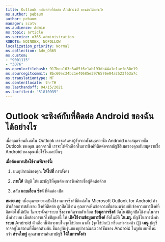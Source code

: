 ```yaml
---
title: Outlook จะซิงค์กับที่ติดต่อ Android ของฉันได้อย่างไร
ms.author: pebaum
author: pebaum
manager: scotv
ms.audience: Admin
ms.topic: article
ms.service: o365-administration
ROBOTS: NOINDEX, NOFOLLOW
localization_priority: Normal
ms.collection: Adm_O365
ms.custom:
- "9001115"
- "3076"
ms.openlocfilehash: 917bea163c3a85f6e1ab193db44a1e1aefd80e19
ms.sourcegitcommit: 8bc60ec34bc1e40685e3976576e04a2623f63a7c
ms.translationtype: MT
ms.contentlocale: th-TH
ms.lasthandoff: 04/15/2021
ms.locfileid: "51810935"
---
```

# <a name="how-does-outlook-sync-with-my-android-contacts"></a>Outlook จะซิงค์กับที่ติดต่อ Android ของฉันได้อย่างไร

เมื่อคุณเขียนอีเมลใน Outlook เราจะค้นหาผู้รับจากทั้งสมุดรายชื่อ Android และสมุดรายชื่อ Outlook ของคุณ นอกจากนี้ เราจะให้ตัวเลือกในการซิงค์ที่ติดต่อจากบัญชีอีเมลของคุณกับสมุดรายชื่อ Android ของคุณเพื่อใช้ในแอปอื่นๆ 
 
**เมื่อต้องการเปิดใช้งานฟีเจอร์นี้**:
 
1. บนอุปกรณ์ของคุณ **ให้ไปที่** การตั้งค่า

2. **ภายใต้** บัญชี ให้แตะบัญชีที่คุณต้องการซิงค์รายชื่อผู้ติดต่อด้วย

3. สลับ **แถบเลื่อน ซิงค์** ที่ติดต่อ เปิด
 
**หมายเหตุ**: เมื่อคุณพยายามเปิดใช้งานการซิงค์ที่ติดต่อใน Microsoft Outlook for Android ถ้าตัวเลือกการสลับของ ซิงค์ที่ติดต่อ ถูกปิดใช้งาน คุณอาจเห็นข้อความที่แสดงพร้อมกับข้อความการซิงค์ที่ติดต่อไม่ได้เปิด *ในการตั้งค่า* ระบบ ซึ่งอาจเกิดจากตัวเลือก **ข้อมูลการซิงค์** อัตโนมัติถูกปิดใช้งานในการตั้งค่าระบบ เมื่อต้องการแก้ไขปัญหานี้ ให้  **เปิดใช้งานข้อมูลการซิงค์** อัตโนมัติ  **ในเมนู** บัญชีในการตั้งค่า  **ระบบ** Android ตัวเลือกนี้มักจะพบในจุดไข่ปลาแนวตั้ง (จุดไข่ปลา⋮) หรือแท่งสามตัว (⫼) **เมนู** บัญชีอาจอยู่ในสถานที่ที่แตกต่างกัน ขึ้นอยู่กับรุ่นของอุปกรณ์และเวอร์ชันของ Android ในรูปแบบที่ใหม่กว่า **ส่วนใหญ่** คุณสามารถค้นหาบัญชี **ได้ในการตั้งค่า**